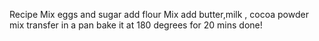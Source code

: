 Recipe
 Mix eggs and sugar
 add flour 
 Mix
 add butter,milk , cocoa powder
 mix
 transfer in a pan 
 bake it at 180 degrees for 20 mins
 done!